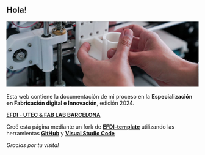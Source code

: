 ## Hola!

![](../images/efdi.jpg)


Esta web contiene la documentación de mi proceso en la **Especialización en Fabricación digital e Innovación**, edición 2024.

**[EFDI - UTEC & FAB LAB BARCELONA](https://utec.edu.uy/uploads/plan/aae9141ec11a54d8a37697a357b1e167f51bf041.pdf)**

Creé esta página mediante un fork de **[EFDI-template](https://fablabbcn.github.io/efdi-template/)** utilizando las herramientas **[GitHub](https://github.com/)** y **[Visual Studio Code](https://code.visualstudio.com/)**

*Gracias por tu visita!*

